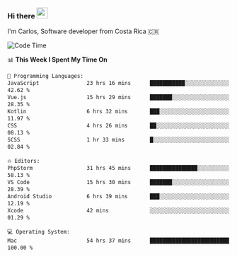 ### Hi there <img src="https://media.giphy.com/media/hvRJCLFzcasrR4ia7z/giphy.gif" width="25px" height="25px">

I'm Carlos, Software developer from Costa Rica 🇨🇷

[//]: # (<a href="https://app.daily.dev/carum98"><img src="https://github.com/carum98/carum98/blob/main/devcard.svg" width="400" alt="Carlos Umaña Acevedo's Dev Card"/></a>)


<!--START_SECTION:waka-->
![Code Time](http://img.shields.io/badge/Code%20Time-11%2C203%20hrs%2029%20mins-blue)

📊 **This Week I Spent My Time On** 

```text
💬 Programming Languages: 
JavaScript               23 hrs 16 mins      ███████████░░░░░░░░░░░░░░   42.62 % 
Vue.js                   15 hrs 29 mins      ███████░░░░░░░░░░░░░░░░░░   28.35 % 
Kotlin                   6 hrs 32 mins       ███░░░░░░░░░░░░░░░░░░░░░░   11.97 % 
CSS                      4 hrs 26 mins       ██░░░░░░░░░░░░░░░░░░░░░░░   08.13 % 
SCSS                     1 hr 33 mins        █░░░░░░░░░░░░░░░░░░░░░░░░   02.84 % 

🔥 Editors: 
PhpStorm                 31 hrs 45 mins      ███████████████░░░░░░░░░░   58.13 % 
VS Code                  15 hrs 30 mins      ███████░░░░░░░░░░░░░░░░░░   28.39 % 
Android Studio           6 hrs 39 mins       ███░░░░░░░░░░░░░░░░░░░░░░   12.19 % 
Xcode                    42 mins             ░░░░░░░░░░░░░░░░░░░░░░░░░   01.29 % 

💻 Operating System: 
Mac                      54 hrs 37 mins      █████████████████████████   100.00 % 
```


<!--END_SECTION:waka-->
